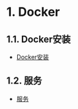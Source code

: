 # 1. Docker
## 1.1. Docker安装
- [Docker安装](notes/Docker/教程/Docker安装.md)

## 1.2. 服务
- [服务](notes/Docker/服务/服务.md)
